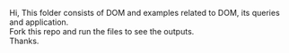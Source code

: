 Hi, This folder consists of DOM and examples related to DOM, its queries and application.<br>
Fork this repo and run the files to see the outputs.<br>
Thanks.<br>
